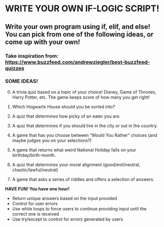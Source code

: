 # WRITE YOUR OWN IF-LOGIC SCRIPT!

## Write your own program using if, elif, and else! You can pick from one of the following ideas, or come up with your own!

### Take inspiration from: https://www.buzzfeed.com/andrewziegler/best-buzzfeed-quizzes

### SOME IDEAS!

0. A trivia quiz based on a topic of your choice! Disney, Game of Thrones, Harry Potter, etc. The game keeps score of how many you get right!

0. Which Hogwarts House should you be sorted into?

0. A quiz that determines how picky of an eater you are.

0. A quiz that determines if you should live in the city or out in the country.

0. A game that has you choose between “Would You Rather” choices (and maybe judges you on your selections?)

0. A game that returns what weird National Holiday falls on your birthday/birth-month.

0. A quiz that determines your moral alignment (good/evil/neutral, chaotic/lawful/neutral) 

0. A game that asks a series of riddles and offers a selection of answers. 

**HAVE FUN! You have one hour!**

- Return unique answers based on the input provided
- Control for user errors
- Use while loops to force users to continue providing input until the correct one is received
- Use try/except to control for errors generated by users
